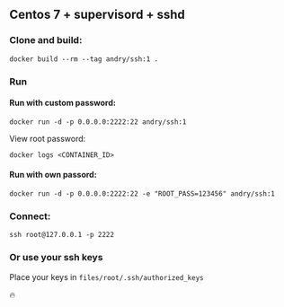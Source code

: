 ## Centos 7 + supervisord + sshd

### Clone and build:

`docker build --rm --tag andry/ssh:1 .`

### Run

#### Run with custom password:

`docker run -d -p 0.0.0.0:2222:22 andry/ssh:1`

View root password:

`docker logs <CONTAINER_ID>`

#### Run with own passord:

`docker run -d -p 0.0.0.0:2222:22 -e "ROOT_PASS=123456" andry/ssh:1`

### Connect:

`ssh root@127.0.0.1 -p 2222`

### Or use your ssh keys

Place your keys in `files/root/.ssh/authorized_keys`

:fire:

